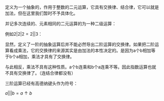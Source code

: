 ​
定义为一个抽象的，作用于整数的二元运算，它具有交换律、结合律，它可以就是加法，但在这里我们暂时不予具体化。

并记多次连续的、元素相同的二元运算的为一种二级运算：

例如$2|2|2=2||3$：

显然，定义了一阶的抽象运算后并不能必然导出二阶运算的交换律。如果把二阶运算看成乘法，它的交换律的来源其实是由加法的本性决定的。是因为a个b相加等于b个a相加，乘法才具有了交换律。

与此相反，乘法不具有这种性质。a个b连乘和b个a连乘不等。因此指数运算也就不具有交换律了。（连结合律都没有）


三阶运算已经有高德纳键头作为符号：

$a|||b=a\uparrow b$
